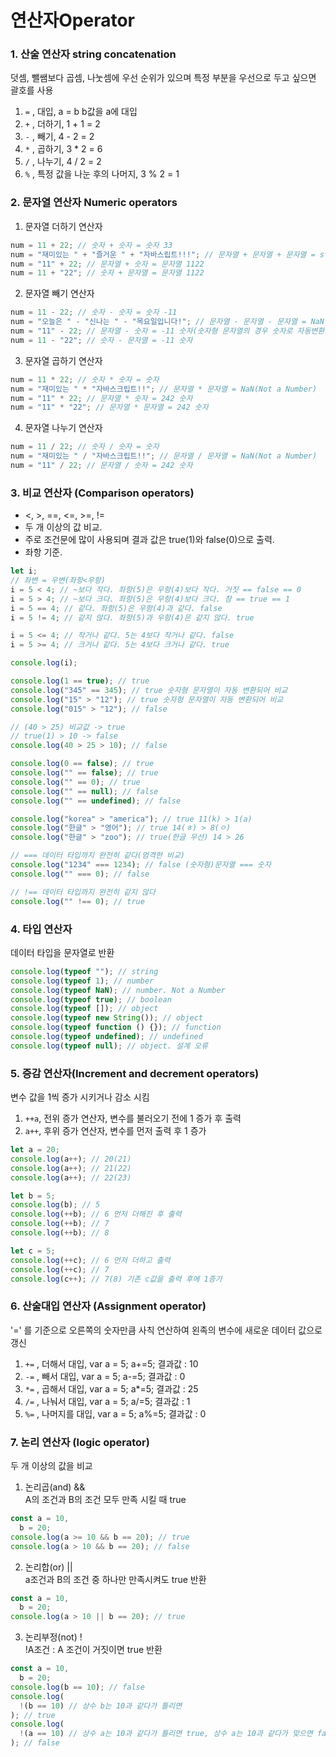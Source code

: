 # 연산자Operator

### 1. 산술 연산자 string concatenation

덧셈, 뺄쌤보다 곱셈, 나눗셈에 우선 순위가 있으며 특정 부분을 우선으로 두고 싶으면 괄호를 사용

1. `=` , 대입, a = b b값을 a에 대입
2. `+` , 더하기, 1 + 1 = 2
3. `-` , 빼기, 4 - 2 = 2
4. `*` , 곱하기, 3 \* 2 = 6
5. `/` , 나누기, 4 / 2 = 2
6. `%` , 특정 값을 나눈 후의 나머지, 3 % 2 = 1

### 2. 문자열 연산자 Numeric operators

1. 문자열 더하기 연산자

```javascript
num = 11 + 22; // 숫자 + 숫자 = 숫자 33
num = "재미있는 " + "즐거운 " + "자바스립트!!!"; // 문자열 + 문자열 + 문자열 = string
num = "11" + 22; // 문자열 + 숫자 = 문자열 1122
num = 11 + "22"; // 숫자 + 문자열 = 문자열 1122
```

2. 문자열 빼기 연산자

```javascript
num = 11 - 22; // 숫자 - 숫자 = 숫자 -11
num = "오늘은 " - "신나는 " - "목요일입니다!"; // 문자열 - 문자열 - 문자열 = NaN
num = "11" - 22; // 문자열 - 숫자 = -11 숫자(숫자형 문자열의 경우 숫자로 자동변환)
num = 11 - "22"; // 숫자 - 문자열 = -11 숫자
```

3. 문자열 곱하기 연산자

```javascript
num = 11 * 22; // 숫자 * 숫자 = 숫자
num = "재미있는 " * "자바스크립트!!"; // 문자열 * 문자열 = NaN(Not a Number)
num = "11" * 22; // 문자열 * 숫자 = 242 숫자
num = "11" * "22"; // 문자열 * 문자열 = 242 숫자
```

4. 문자열 나누기 연산자

```javascript
num = 11 / 22; // 숫자 / 숫자 = 숫자
num = "재미있는 " / "자바스크립트!!"; // 문자열 / 문자열 = NaN(Not a Number)
num = "11" / 22; // 문자열 / 숫자 = 242 숫자
```

### 3. 비교 연산자 (Comparison operators)

- <, >, ==, <=, >=, !=
- 두 개 이상의 값 비교.
- 주로 조건문에 많이 사용되며 결과 값은 true(1)와 false(0)으로 출력.
- 좌항 기준.

```javascript
let i;
// 좌변 = 우변(좌항<우항)
i = 5 < 4; // ~보다 작다. 좌항(5)은 우항(4)보다 작다. 거짓 == false == 0
i = 5 > 4; // ~보다 크다. 좌항(5)은 우항(4)보다 크다. 참 == true == 1
i = 5 == 4; // 같다. 좌항(5)은 우항(4)과 같다. false
i = 5 != 4; // 같지 않다. 좌항(5)과 우항(4)은 같지 않다. true

i = 5 <= 4; // 작거나 같다. 5는 4보다 작거나 같다. false
i = 5 >= 4; // 크거나 같다. 5는 4보다 크거나 같다. true

console.log(i);

console.log(1 == true); // true
console.log("345" == 345); // true 숫자형 문자열이 자동 변환되어 비교
console.log("15" > "12"); // true 숫자형 문자열이 자동 변환되어 비교
console.log("015" > "12"); // false

// (40 > 25) 비교값 -> true
// true(1) > 10 -> false
console.log(40 > 25 > 10); // false

console.log(0 == false); // true
console.log("" == false); // true
console.log("" == 0); // true
console.log("" == null); // false
console.log("" == undefined); // false

console.log("korea" > "america"); // true 11(k) > 1(a)
console.log("한글" > "영어"); // true 14(ㅎ) > 8(ㅇ)
console.log("한글" > "zoo"); // true(한글 우선) 14 > 26

// === 데이터 타입까지 완전히 같다(엄격한 비교)
console.log("1234" === 1234); // false (숫자형)문자열 === 숫자
console.log("" === 0); // false

// !== 데이터 타입까지 완전히 같지 않다
console.log("" !== 0); // true
```

### 4. 타입 연산자

데이터 타입을 문자열로 반환

```javascript
console.log(typeof ""); // string
console.log(typeof 1); // number
console.log(typeof NaN); // number. Not a Number
console.log(typeof true); // boolean
console.log(typeof []); // object
console.log(typeof new String()); // object
console.log(typeof function () {}); // function
console.log(typeof undefined); // undefined
console.log(typeof null); // object. 설계 오류
```

### 5. 증감 연산자(Increment and decrement operators)

변수 값을 1씩 증가 시키거나 감소 시킴

1. `++a`, 전위 증가 연산자, 변수를 불러오기 전에 1 증가 후 출력
2. `a++`, 후위 증가 연산자, 변수를 먼저 출력 후 1 증가

```javascript
let a = 20;
console.log(a++); // 20(21)
console.log(a++); // 21(22)
console.log(a++); // 22(23)

let b = 5;
console.log(b); // 5
console.log(++b); // 6 먼저 더해진 후 출력
console.log(++b); // 7
console.log(++b); // 8

let c = 5;
console.log(++c); // 6 먼저 더하고 출력
console.log(++c); // 7
console.log(c++); // 7(8) 기존 c값을 출력 후에 1증가
```

### 6. 산술대입 연산자 (Assignment operator)

'=' 를 기준으로 오른쪽의 숫자만큼 사칙 연산하여 왼족의 변수에 새로운 데이터 값으로 갱신

1. `+=` , 더해서 대입, var a = 5; a+=5; 결과값 : 10
1. `-=` , 빼서 대입, var a = 5; a-=5; 결과값 : 0
1. `*=` , 곱해서 대입, var a = 5; a\*=5; 결과값 : 25
1. `/=` , 나눠서 대입, var a = 5; a/=5; 결과값 : 1
1. `%=` , 나머지를 대입, var a = 5; a%=5; 결과값 : 0

### 7. 논리 연산자 (logic operator)

두 개 이상의 값을 비교

1. 논리곱(and) &&  
   A의 조건과 B의 조건 모두 만족 시킬 때 true

```javascript
const a = 10,
  b = 20;
console.log(a >= 10 && b == 20); // true
console.log(a > 10 && b == 20); // false
```

2. 논리합(or) ||  
   a조건과 B의 조건 중 하나만 만족시켜도 true 반환

```javascript
const a = 10,
  b = 20;
console.log(a > 10 || b == 20); // true
```

3. 논리부정(not) !  
   !A조건 : A 조건이 거짓이면 true 반환

```javascript
const a = 10,
  b = 20;
console.log(b == 10); // false
console.log(
  !(b == 10) // 상수 b는 10과 같다가 틀리면
); // true
console.log(
  !(a == 10) // 상수 a는 10과 같다가 틀리면 true, 상수 a는 10과 같다가 맞으면 false 반환
); // false
```
